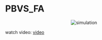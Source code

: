 # PBVS_FA


<p align="center">
  <img src="./simulation.gif" alt="simulation">
</p>

watch video:
[video](https://www.youtube.com/watch?v=EHMxuQv3gU8)
